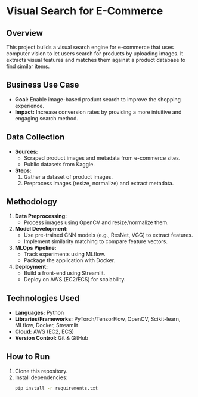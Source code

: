 # Visual Search for E-Commerce

## Overview
This project builds a visual search engine for e-commerce that uses computer vision to let users search for products by uploading images. It extracts visual features and matches them against a product database to find similar items.

## Business Use Case
- **Goal:** Enable image-based product search to improve the shopping experience.
- **Impact:** Increase conversion rates by providing a more intuitive and engaging search method.

## Data Collection
- **Sources:**  
  - Scraped product images and metadata from e-commerce sites.  
  - Public datasets from Kaggle.
- **Steps:**  
  1. Gather a dataset of product images.  
  2. Preprocess images (resize, normalize) and extract metadata.

## Methodology
1. **Data Preprocessing:**  
   - Process images using OpenCV and resize/normalize them.
2. **Model Development:**  
   - Use pre-trained CNN models (e.g., ResNet, VGG) to extract features.  
   - Implement similarity matching to compare feature vectors.
3. **MLOps Pipeline:**  
   - Track experiments using MLflow.  
   - Package the application with Docker.
4. **Deployment:**  
   - Build a front-end using Streamlit.  
   - Deploy on AWS (EC2/ECS) for scalability.

## Technologies Used
- **Languages:** Python  
- **Libraries/Frameworks:** PyTorch/TensorFlow, OpenCV, Scikit-learn, MLflow, Docker, Streamlit  
- **Cloud:** AWS (EC2, ECS)  
- **Version Control:** Git & GitHub

## How to Run
1. Clone this repository.
2. Install dependencies:  
   ```bash
   pip install -r requirements.txt